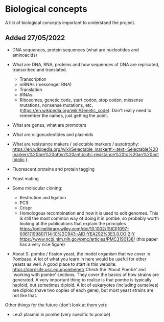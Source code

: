 # Biological concepts

A list of biological concepts important to understand the project.

## Added 27/05/2022

* DNA sequences, protein sequences (what are nucleotides and aminoacids)
* What are DNA, RNA, proteins and how sequences of DNA are replicated, transcribed and translated.
	* Transcription
	* mRNAs (messenger RNA)
	* Translation
	* tRNAs
	* Ribosomes, genetic code, start codon, stop codon, missense mutations, nonsense mutations, etc. (https://en.wikipedia.org/wiki/Genetic_code). Don't really need to remember the names, just getting the point.
* What are genes, what are promoters
* What are oligonucleotides and plasmids
* What are resistance makers / selectable markers / auxotrophy: https://en.wikipedia.org/wiki/Selectable_marker#:~:text=Selectable%20markers%20are%20often%20antibiotic,resistance%20to%20an%20antibiotic.).
* Fluorescent proteins and protein tagging
* Yeast mating
* Some molecular cloning:
	* Restriction and ligation
	* PCR
	* Crispr
	* Homologous recombination and how it is used to edit genomes. This is still the most common way of doing it in pombe, so probably worth looking at the publications that explain the principles 
	https://onlinelibrary.wiley.com/doi/10.1002/(SICI)1097-0061(199807)14:10%3C943::AID-YEA292%3E3.0.CO;2-Y
	https://www.ncbi.nlm.nih.gov/pmc/articles/PMC3190138/ (this paper has a very nice figure)
	
* About S. pombe / fission yeast, the model organism that we cover in Pombase. A lot of what you learn in here would be useful for other yeasts as well. A good place to start is this website: https://dornsife.usc.edu/pombenet/ Check the 'About Pombe' and 'working with pombe' sections. They cover the basics of how strains are generated. A very important thing to realise is that pombe is typically haploid, but sometimes diploid. A lot of eukaryotes (including ourselves) are diploid (have two copies of each gene), but most yeast strains are not like that.


Other things for the future (don't look at them yet):
* Leu2 plasmid in pombe (very specific to pombe)